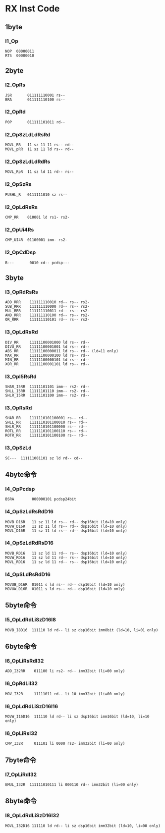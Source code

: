 # RX Inst Code

## 1byte

### I1_Op
```
NOP  00000011
RTS  00000010
```

## 2byte

### I2_OpRs
```
JSR       011111110001 rs--
BRA       011111110100 rs--
```

### I2_OpRd
```
POP       011111101011 rd--
```

### I2_OpSzLdLdRsRd
```
MOVL_RR   11 sz 11 11 rs-- rd--
MOVL_pRR  11 sz 11 ld rs-- rd--
```

### I2_OpSzLdLdRdRs
```
MOVL_RpR  11 sz ld 11 rd-- rs--
```

### I2_OpSzRs
```
PUSHL_R   0111111010 sz rs--
```

### I2_OpLdRsRs
```
CMP_RR    010001 ld rs1- rs2-
```

### I2_OpUi4Rs
```
CMP_UI4R  01100001 imm- rs2-
```

### I2_OpCdDsp
```
B---       0010 cd-- pcdsp---
```


## 3byte

### I3_OpRdRsRs
```
ADD_RRR    111111110010 rd-- rs-- rs2-
SUB_RRR    111111110000 rd-- rs-- rs2-
MUL_RRR    111111110011 rd-- rs-- rs2-
AND_RRR    111111110100 rd-- rs-- rs2-
OR_RRR     111111110101 rd-- rs-- rs2-
```

### I3_OpLdRsRd
```
DIV_RR     11111100001000 ld rs-- rd--
DIVU_RR    11111100001001 ld rs-- rd--
ABS_RR     11111100000011 ld rs-- rd-- (ld=11 only)
MAX_RR     11111100000100 ld rs-- rd--
MIN_RR     11111100000101 ld rs-- rd--
XOR_RR     11111100001101 ld rs-- rd--
```

### I3_OpI5RsRd
```
SHAR_I5RR  11111101101 imm-- rs2- rd--
SHLL_I5RR  11111101110 imm-- rs2- rd--
SHLR_I5RR  11111101100 imm-- rs2- rd--
```

### I3_OpRsRd
```
SHAR_RR    1111110101100001 rs-- rd--
SHLL_RR    1111110101100010 rs-- rd--
SHLR_RR    1111110101100000 rs-- rd--
ROTL_RR    1111110101100110 rs-- rd--
ROTR_RR    1111110101100100 rs-- rd--
```

### I3_OpSzLd
```
SC---  111111001101 sz ld rd-- cd--
```


## 4byte命令

### I4_OpPcdsp
```
BSRA        000000101 pcdsp24bit
```

### I4_OpSzLdRsRdD16
```
MOVB_D16R   11 sz 11 ld rs-- rd-- dsp16bit (ld=10 only)
MOVW_D16R   11 sz 11 ld rs-- rd-- dsp16bit (ld=10 only)
MOVL_D16R   11 sz 11 ld rs-- rd-- dsp16bit (ld=10 only)
```

### I4_OpSzLdRdRsD16
```
MOVB_RD16   11 sz ld 11 rd-- rs-- dsp16bit (ld=10 only)
MOVW_RD16   11 sz ld 11 rd-- rs-- dsp16bit (ld=10 only)
MOVL_RD16   11 sz ld 11 rd-- rs-- dsp16bit (ld=10 only)
```

### I4_OpSLdRsRdD16
```
MOVUB_D16R  01011 s ld rs-- rd-- dsp16bit (ld=10 only)
MOVUW_D16R  01011 s ld rs-- rd-- dsp16bit (ld=10 only)
```


## 5byte命令

### I5_OpLdRdLiSzD16I8
```
MOVB_I8D16  111110 ld rd-- li sz dsp16bit imm8bit (ld=10, li=01 only)
```


## 6byte命令

### I6_OpLiRsRdI32
```
ADD_I32RR    011100 li rs2- rd-- imm32bit (li=00 only)
```

### I6_OpRdLiI32
```
MOV_I32R     11111011 rd-- li 10 imm32bit (li=00 only)
```

### I6_OpLdRdLiSzD16I16
```
MOVW_I16D16  111110 ld rd-- li sz dsp16bit imm16bit (ld=10, li=10 only)
```

### I6_OpLiRsI32
```
CMP_I32R     011101 li 0000 rs2- imm32bit (li=00 only)
```


## 7byte命令

### I7_OpLiRdI32
```
EMUL_I32R  111111010111 li 000110 rd-- imm32bit (li=00 only)
```


## 8byte命令

### I8_OpLdRdLiSzD16I32
```
MOVL_I32D16 111110 ld rd-- li sz dsp16bit imm32bit (ld=10, li=00 only)
```
